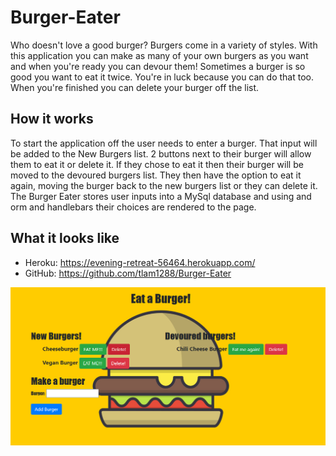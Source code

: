 # Burger-Eater

Who doesn't love a good burger? Burgers come in a variety of styles. With this application you can make as many of your own burgers as you want and when you're ready you can devour them! Sometimes a burger is so good you want to eat it twice. You're in luck because you can do that too. When you're finished you can delete your burger off the list.

## How it works

To start the application off the user needs to enter a burger. That input will be added to the New Burgers list. 2 buttons next to their burger will allow them to eat it or delete it. If they chose to eat it then their burger will be moved to the devoured burgers list. They then have the option to eat it again, moving the burger back to the new burgers list or they can delete it. The Burger Eater stores user inputs into a MySql database and using and orm and handlebars their choices are rendered to the page.

## What it looks like

- Heroku: https://evening-retreat-56464.herokuapp.com/
- GitHub: https://github.com/tlam1288/Burger-Eater

![](public/assets/images/home.png)
